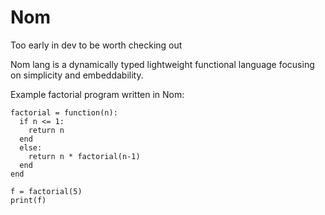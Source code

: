 # Nom

 Too early in dev to be worth checking out

Nom lang is a dynamically typed lightweight functional language focusing on simplicity and embeddability.

Example factorial program written in Nom:


    factorial = function(n):
      if n <= 1:
        return n
      end
      else:
        return n * factorial(n-1)
      end
    end
    
    f = factorial(5)
    print(f)
